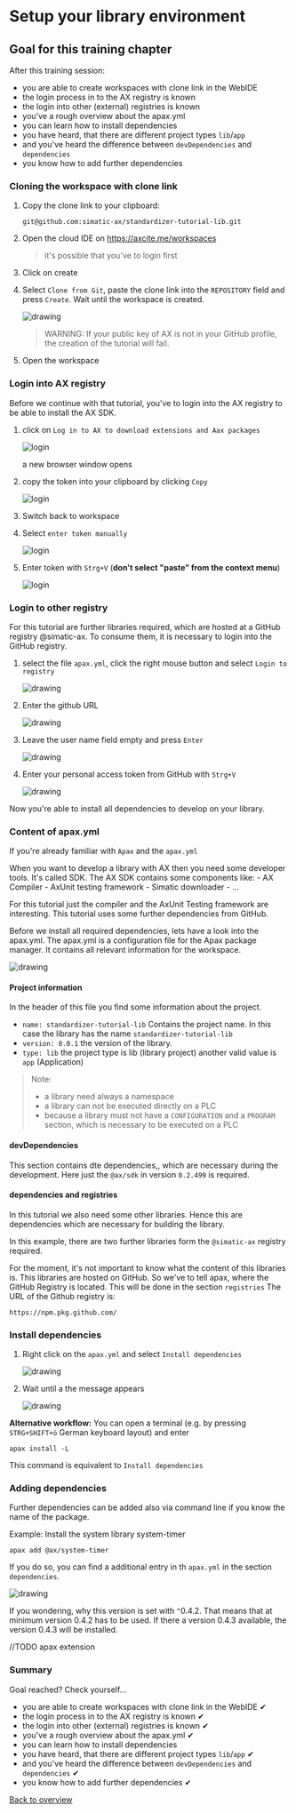 # Setup your library environment

## Goal for this training chapter

After this training session:

- you are able to create workspaces with clone link in the WebIDE
- the login process in to the AX registry is known
- the login into other (external) registries is known
- you've a rough overview about the apax.yml
- you can learn how to install dependencies
- you have heard, that there are different project types `lib`/`app`
- and you've heard the difference between `devDependencies` and `dependencies`
- you know how to add further dependencies

### Cloning the workspace with clone link

1. Copy the clone link to your clipboard:

    ```iec-st
    git@github.com:simatic-ax/standardizer-tutorial-lib.git
    ```

1. Open the cloud IDE on <https://axcite.me/workspaces>
    > it's possible that you've to login first

1. Click on create

1. Select `Clone from Git`, paste the clone link into the `REPOSITORY` field and press `Create`. Wait until the workspace is created.  

   ![drawing](./images/clone-repo.png)
    > WARNING: If your public key of AX is not in your GitHub profile, the creation of the tutorial will fail.

1. Open the workspace

### Login into AX registry

Before we continue with that tutorial, you've to login into the AX registry to be able to install the AX SDK.

1. click on `Log in to AX to download extensions and Aax packages`

    ![login](./images/login-1.png)

    a new browser window opens

1. copy the token into your clipboard by clicking `Copy`

    ![login](./images/copy_token.png)

1. Switch back to workspace

1. Select `enter token manually`

    ![login](./images/login-2.png)  

1. Enter token with `Strg+V` (**don't select "paste" from the context menu**)  

   ![login](./images/login-3.png)

### Login to other registry

For this tutorial are further libraries required, which are hosted at a GitHub registry @simatic-ax. To consume them, it is necessary to login into the GitHub registry.

1. select the file `apax.yml`, click the right mouse button and select `Login to registry`

    ![drawing](./images/apax_login.png)  

1. Enter the github URL

     ![drawing](./images/github_url.png)  

1. Leave the user name field empty and press `Enter`

    ![drawing](./images/enter.png)  

1. Enter your personal access token from GitHub with `Strg+V`

    ![drawing](./images/token.png)  

Now you're able to install all dependencies to develop on your library.

### Content of apax.yml

If you're already familiar with `Apax` and the `apax.yml`

When you want to develop a library with AX then you need some developer tools. It's called SDK. The AX SDK contains some components like:
    - AX Compiler
    - AxUnit testing framework
    - Simatic downloader
    - ...

For this tutorial just the compiler and the AxUnit Testing framework are interesting. This tutorial uses some further dependencies from GitHub.

Before we install all required dependencies, lets have a look into the apax.yml. The apax.yml is a configuration file for the Apax package manager. It contains all relevant information for the workspace.

![drawing](./images/apaxyml.png)  

#### **Project information**

In the header of this file you find some information about the project.

- `name: standardizer-tutorial-lib` Contains the project name. In this case the library has the name `standardizer-tutorial-lib`
- `version: 0.0.1` the version of the library.
- `type: lib` the project type is lib (library project) another valid value is `app` (Application)

> Note:  
>
> - a library need always a namespace
> - a library can not be executed directly on a PLC
> - because a library must not have a `CONFIGURATION` and a `PROGRAM` section, which is necessary to be executed on a PLC

#### **devDependencies**

This section contains dte dependencies,, which are necessary during the development. Here just the `@ax/sdk` in version `0.2.499` is required.

#### **dependencies** and **registries**

In this tutorial we also need some other libraries. Hence this are dependencies which are necessary for building the library.

In this example, there are two further libraries form the `@simatic-ax` registry required.

For the moment, it's not important to know what the content of this libraries is. This libraries are hosted on GitHub. So we've to tell apax, where the GitHub Registry is located. This will be done in the section `registries`
The URL of the Github registry is:

```iec-st
https://npm.pkg.github.com/
```

### Install dependencies

1. Right click on the `apax.yml` and select `Install dependencies`

    ![drawing](./images/install-dependencies.png)  

1. Wait until a the message appears

    ![drawing](./images/installed.png)  

**Alternative workflow:**
You can open a terminal (e.g. by pressing `STRG+SHIFT+ö` German keyboard layout) and enter

```iec-st
apax install -L 
```

This command is equivalent to `Install dependencies`

### Adding dependencies

Further dependencies can be added also via command line if you know the name of the package.

Example:
Install the system library system-timer

```iec-st
apax add @ax/system-timer
```

If you do so, you can find a additional entry in th `apax.yml` in the section `dependencies`.

![drawing](./images/adddep.png)  

If you wondering, why this version is set with `^`0.4.2. That means that at minimum version 0.4.2 has to be used. If there a version 0.4.3 available, the version 0.4.3 will be installed.

//TODO apax extension

### Summary

Goal reached? Check yourself...

- you are able to create workspaces with clone link in the WebIDE ✔
- the login process in to the AX registry is known ✔
- the login into other (external) registries is known ✔
- you've a rough overview about the apax.yml ✔
- you can learn how to install dependencies
- you have heard, that there are different project types `lib`/`app` ✔
- and you've heard the difference between `devDependencies` and `dependencies` ✔
- you know how to add further dependencies ✔

[Back to overview](./../README.md)